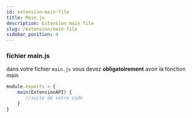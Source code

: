 ```yaml
---
id: extension-main-file
title: Main.js
description: Extension main file
slug: /extension/main-file
sidebar_position: 4
---
```


### fichier main.js
dans votre fichier `main.js` vous devez **obligatoirement** avoir la fonction main 
```js
module.exports = {
    main(ExtensionAPI) {
       //suite de votre code
    }
}
```